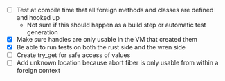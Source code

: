 - [ ] Test at compile time that all foreign methods and classes are defined and hooked up
  - Not sure if this should happen as a build step or automatic test generation
- [x] Make sure handles are only usable in the VM that created them
- [x] Be able to run tests on both the rust side and the wren side
- [ ] Create try_get for safe access of values
- [ ] Add unknown location because abort fiber is only usable from within a foreign context

